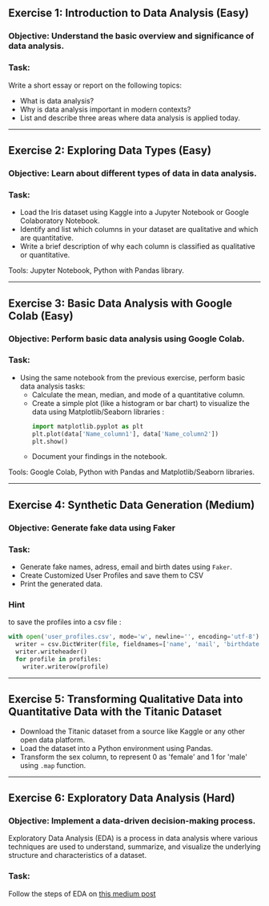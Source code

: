 ## Exercise 1: Introduction to Data Analysis (Easy)

### Objective: Understand the basic overview and significance of data analysis.

### Task:

Write a short essay or report on the following topics:
  - What is data analysis?
  - Why is data analysis important in modern contexts?
  - List and describe three areas where data analysis is applied today.

---

## Exercise 2: Exploring Data Types (Easy)

### Objective: Learn about different types of data in data analysis.

### Task:

- Load the Iris dataset using Kaggle into a Jupyter Notebook or Google Colaboratory Notebook.
- Identify and list which columns in your dataset are qualitative and which are quantitative.
- Write a brief description of why each column is classified as qualitative or quantitative.

Tools: Jupyter Notebook, Python with Pandas library.

---

## Exercise 3: Basic Data Analysis with Google Colab (Easy)

### Objective: Perform basic data analysis using Google Colab.

### Task:

- Using the same notebook from the previous exercise, perform basic data analysis tasks:
  - Calculate the mean, median, and mode of a quantitative column.
  - Create a simple plot (like a histogram or bar chart) to visualize the data using Matplotlib/Seaborn libraries :
    ```python
    import matplotlib.pyplot as plt
    plt.plot(data['Name_column1'], data['Name_column2'])
    plt.show()
    ```
  - Document your findings in the notebook.

Tools: Google Colab, Python with Pandas and Matplotlib/Seaborn libraries.

---

## Exercise 4: Synthetic Data Generation (Medium)

### Objective: Generate fake data using Faker

### Task:
- Generate fake names, adress, email and birth dates using `Faker`.
- Create Customized User Profiles and save them to CSV
- Print the generated data.

### Hint 

to save the profiles into a csv file :
```python
with open('user_profiles.csv', mode='w', newline='', encoding='utf-8') as file:
  writer = csv.DictWriter(file, fieldnames=['name', 'mail', 'birthdate', 'address', 'company'])
  writer.writeheader()
  for profile in profiles:
    writer.writerow(profile)
```

---
## Exercise 5: Transforming Qualitative Data into Quantitative Data with the Titanic Dataset

- Download the Titanic dataset from a source like Kaggle or any other open data platform.
- Load the dataset into a Python environment using Pandas.
- Transform the sex column, to represent 0 as 'female' and 1 for 'male' using `.map` function.

---

## Exercise 6: Exploratory Data Analysis (Hard)

### Objective: Implement a data-driven decision-making process.
Exploratory Data Analysis (EDA) is a process in data analysis where various techniques are used to understand, summarize, and visualize the underlying structure and characteristics of a dataset. 

### Task:

Follow the steps of EDA on [this medium post](https://medium.com/@ugursavci/complete-exploratory-data-analysis-using-python-9f685d67d1e4)

